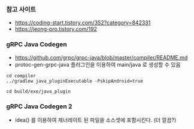 ### 참고 사이트
* https://coding-start.tistory.com/352?category=842331
* https://jeong-pro.tistory.com/192

### gRPC Java Codegen
* https://github.com/grpc/grpc-java/blob/master/compiler/README.md
* protoc-gen-grpc-java 플러그인을 이용하여 main/java 로 생성할 수 있음
```
cd compiler
../gradlew java_pluginExecutable -PskipAndroid=true

cd build/exe/java_plugin
```

### gRPC Java Codegen 2
* idea() 를 이용하여 제너레이트 된 파일을 소스셋에 포함시킨다. (더 깔끔?)
